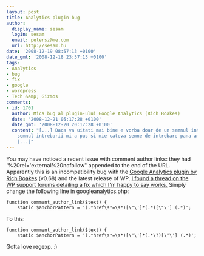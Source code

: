 ```yaml
---
layout: post
title: Analytics plugin bug
author:
  display_name: sesam
  login: sesam
  email: petersz@me.com
  url: http://sesam.hu
date: '2008-12-19 08:57:13 +0100'
date_gmt: '2008-12-18 23:57:13 +0100'
tags:
- Analytics
- bug
- fix
- google
- wordpress
- Tech &amp; Gizmos
comments:
- id: 1701
  author: Mica bug al plugin-ului Google Analytics (Rich Boakes)
  date: '2008-12-21 05:17:28 +0100'
  date_gmt: '2008-12-20 20:17:28 +0100'
  content: "[...] Daca va uitati mai bine e vorba doar de un semnul intrebarii. Care
    semnul intrebarii mi-a pus si mie cateva semne de intrebare pana am dat de asta.
    [...]"
---
```


You may have noticed a recent issue with comment author links: they had '%20rel='external%20nofollow" appended to the end of the URL. Apparently this is an incompatibility bug with the [Google Analytics plugin by Rich Boakes](http://boakes.org/analytics) (v0.68) and the latest release of WP. [I found a thread on the WP support forums detailing a fix which I'm happy to say works.](http://wordpress.org/support/topic/224480) Simply change the following line in googleanalytics.php:
    
    
    function comment_author_link($text) {
    	static $anchorPattern = '(.*href\s*=\s*)[\"\']*(.*)[\"\'] (.*)';

To this:
    
    
    function comment_author_link($text) {
    	static $anchorPattern = '(.*href\s*=\s*)[\"\']*(.*\?)[\"\'] (.*)';

Gotta love regexp. :)
